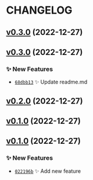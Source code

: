 # CHANGELOG

## [v0.3.0](https://github.com/rdeville/test/compare/0.2.0...0.3.0) (2022-12-27)

## [v0.3.0](https://github.com/rdeville/test/compare/0.2.0...0.3.0) (2022-12-27)

### ✨ New Features

  * [`68dbb13`](https://github.com/rdeville/test/commit/68dbb13) ✨ Update readme.md

## [v0.2.0](https://github.com/rdeville/test/compare/0.1.0...0.2.0) (2022-12-27)

## [v0.1.0](https://github.com/rdeville/test/compare/0.0.0...0.1.0) (2022-12-27)

## [v0.1.0](https://github.com/rdeville/test/compare/0.0.0...0.1.0) (2022-12-27)

### ✨ New Features

  * [`022196b`](https://github.com/rdeville/test/commit/022196b) ✨ Add new feature
